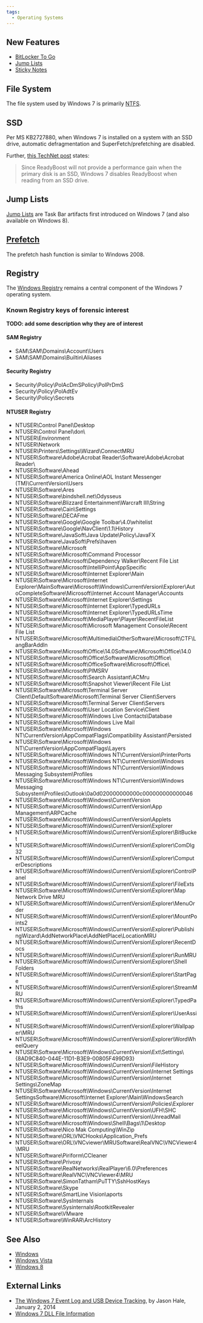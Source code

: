 ```yaml
---
tags:
  - Operating Systems
---
```

## New Features

- [BitLocker To Go](bitlocker_disk_encryption.md)
- [Jump Lists](jump_lists.md)
- [Sticky Notes](sticky_notes.md)

## File System

The file system used by Windows 7 is primarily [NTFS](ntfs.md).

## SSD

Per MS KB2727880, when Windows 7 is installed on a system with an SSD drive,
automatic defragmentation and SuperFetch/prefetching are disabled.

Further, [this TechNet
post](https://learn.microsoft.com/en-us/previous-versions/technet-magazine/ff356869(v=msdn.10)?redirectedfrom=MSDN) states:

> Since ReadyBoost will not provide a performance gain when the primary
> disk is an SSD, Windows 7 disables ReadyBoost when reading from an SSD
> drive.

## Jump Lists

[Jump Lists](jump_lists.md) are Task Bar artifacts first
introduced on Windows 7 (and also available on Windows 8).

## [Prefetch](prefetch.md)

The prefetch hash function is similar to Windows 2008.

## Registry

The [Windows Registry](windows_registry.md) remains a central
component of the Windows 7 operating system.

### Known Registry keys of forensic interest

<b>TODO: add some description why they are of interest</b>

#### SAM Registry

- SAM\SAM\Domains\Account\Users
- SAM\SAM\Domains\Builtin\Aliases

#### Security Registry

- Security\Policy\PolAcDmSPolicy\PolPrDmS
- Security\Policy\PolAdtEv
- Security\Policy\Secrets

#### NTUSER Registry

- NTUSER\Control Panel\Desktop
- NTUSER\Control Panel\don\\
- NTUSER\Environment
- NTUSER\Network
- NTUSER\Printers\Settings\Wizard\ConnectMRU
- NTUSER\Software\Adobe\Acrobat Reader\Software\Adobe\Acrobat Reader\\
- NTUSER\Software\Ahead
- NTUSER\Software\America Online\AOL Instant Messenger
  (TM)\CurrentVersion\Users
- NTUSER\Software\Ares
- NTUSER\Software\bindshell.net\Odysseus
- NTUSER\Software\Blizzard Entertainment\Warcraft III\String
- NTUSER\Software\Cain\Settings
- NTUSER\Software\DECAFme
- NTUSER\Software\Google\Google Toolbar\4.0\whitelist
- NTUSER\Software\Google\NavClient\1.1\History
- NTUSER\Software\JavaSoft\Java Update\Policy\JavaFX
- NTUSER\Software\JavaSoft\Prefs\haven
- NTUSER\Software\Microsoft
- NTUSER\Software\Microsoft\Command Processor
- NTUSER\Software\Microsoft\Dependency Walker\Recent File List
- NTUSER\Software\Microsoft\IntelliPoint\AppSpecific
- NTUSER\Software\Microsoft\Internet Explorer\Main
- NTUSER\Software\Microsoft\Internet
  Explorer\MainSoftware\Microsoft\Windows\CurrentVersion\Explorer\AutoCompleteSoftware\Microsoft\Internet
  Account Manager\Accounts
- NTUSER\Software\Microsoft\Internet Explorer\Settings
- NTUSER\Software\Microsoft\Internet Explorer\TypedURLs
- NTUSER\Software\Microsoft\Internet Explorer\TypedURLsTime
- NTUSER\Software\Microsoft\MediaPlayer\Player\RecentFileList
- NTUSER\Software\Microsoft\Microsoft Management Console\Recent File
  List
- NTUSER\Software\Microsoft\Multimedia\OtherSoftware\Microsoft\CTF\LangBarAddIn
- NTUSER\Software\Microsoft\Office\14.0Software\Microsoft\Office\14.0
- NTUSER\Software\Microsoft\Office\Software\Microsoft\Office\\
- NTUSER\Software\Microsoft\OfficeSoftware\Microsoft\Office\\
- NTUSER\Software\Microsoft\PIMSRV
- NTUSER\Software\Microsoft\Search Assistant\ACMru
- NTUSER\Software\Microsoft\Snapshot Viewer\Recent File List
- NTUSER\Software\Microsoft\Terminal Server
  Client\DefaultSoftware\Microsoft\Terminal Server Client\Servers
- NTUSER\Software\Microsoft\Terminal Server Client\Servers
- NTUSER\Software\Microsoft\User Location Service\Client
- NTUSER\Software\Microsoft\Windows Live Contacts\Database
- NTUSER\Software\Microsoft\Windows Live Mail
- NTUSER\Software\Microsoft\Windows
  NT\CurrentVersion\AppCompatFlags\Compatibility Assistant\Persisted
- NTUSER\Software\Microsoft\Windows
  NT\CurrentVersion\AppCompatFlags\Layers
- NTUSER\Software\Microsoft\Windows NT\CurrentVersion\PrinterPorts
- NTUSER\Software\Microsoft\Windows NT\CurrentVersion\Windows
- NTUSER\Software\Microsoft\Windows NT\CurrentVersion\Windows Messaging
  Subsystem\Profiles
- NTUSER\Software\Microsoft\Windows NT\CurrentVersion\Windows Messaging
  Subsystem\Profiles\Outlook\0a0d020000000000c000000000000046
- NTUSER\Software\Microsoft\Windows\CurrentVersion
- NTUSER\Software\Microsoft\Windows\CurrentVersion\App
  Management\ARPCache
- NTUSER\Software\Microsoft\Windows\CurrentVersion\Applets
- NTUSER\Software\Microsoft\Windows\CurrentVersion\Explorer
- NTUSER\Software\Microsoft\Windows\CurrentVersion\Explorer\BitBucket
- NTUSER\Software\Microsoft\Windows\CurrentVersion\Explorer\ComDlg32
- NTUSER\Software\Microsoft\Windows\CurrentVersion\Explorer\ComputerDescriptions
- NTUSER\Software\Microsoft\Windows\CurrentVersion\Explorer\ControlPanel
- NTUSER\Software\Microsoft\Windows\CurrentVersion\Explorer\FileExts
- NTUSER\Software\Microsoft\Windows\CurrentVersion\Explorer\Map Network
  Drive MRU
- NTUSER\Software\Microsoft\Windows\CurrentVersion\Explorer\MenuOrder
- NTUSER\Software\Microsoft\Windows\CurrentVersion\Explorer\MountPoints2
- NTUSER\Software\Microsoft\Windows\CurrentVersion\Explorer\PublishingWizard\AddNetworkPlace\AddNetPlace\LocationMRU
- NTUSER\Software\Microsoft\Windows\CurrentVersion\Explorer\RecentDocs
- NTUSER\Software\Microsoft\Windows\CurrentVersion\Explorer\RunMRU
- NTUSER\Software\Microsoft\Windows\CurrentVersion\Explorer\Shell
  Folders
- NTUSER\Software\Microsoft\Windows\CurrentVersion\Explorer\StartPage
- NTUSER\Software\Microsoft\Windows\CurrentVersion\Explorer\StreamMRU
- NTUSER\Software\Microsoft\Windows\CurrentVersion\Explorer\TypedPaths
- NTUSER\Software\Microsoft\Windows\CurrentVersion\Explorer\UserAssist
- NTUSER\Software\Microsoft\Windows\CurrentVersion\Explorer\Wallpaper\MRU
- NTUSER\Software\Microsoft\Windows\CurrentVersion\Explorer\WordWheelQuery
- NTUSER\Software\Microsoft\Windows\CurrentVersion\Ext\Settings\\{8AD9C840-044E-11D1-B3E9-00805F499D93}
- NTUSER\Software\Microsoft\Windows\CurrentVersion\FileHistory
- NTUSER\Software\Microsoft\Windows\CurrentVersion\Internet Settings
- NTUSER\Software\Microsoft\Windows\CurrentVersion\Internet
  Settings\ZoneMap
- NTUSER\Software\Microsoft\Windows\CurrentVersion\Internet
  SettingsSoftware\Microsoft\Internet Explorer\Main\WindowsSearch
- NTUSER\Software\Microsoft\Windows\CurrentVersion\Policies\Explorer
- NTUSER\Software\Microsoft\Windows\CurrentVersion\UFH\SHC
- NTUSER\Software\Microsoft\Windows\CurrentVersion\UnreadMail
- NTUSER\Software\Microsoft\Windows\Shell\Bags\1\Desktop
- NTUSER\Software\Nico Mak Computing\WinZip
- NTUSER\Software\ORL\VNCHooks\Application_Prefs
- NTUSER\Software\ORL\VNCviewer\MRUSoftware\RealVNC\VNCViewer4\MRU
- NTUSER\Software\Piriform\CCleaner
- NTUSER\Software\Privoxy
- NTUSER\Software\RealNetworks\RealPlayer\6.0\Preferences
- NTUSER\Software\RealVNC\VNCViewer4\MRU
- NTUSER\Software\SimonTatham\PuTTY\SshHostKeys
- NTUSER\Software\Skype
- NTUSER\Software\SmartLine Vision\aports
- NTUSER\Software\SysInternals
- NTUSER\Software\Sysinternals\RootkitRevealer
- NTUSER\Software\VMware
- NTUSER\Software\WinRAR\ArcHistory

## See Also

- [Windows](windows.md)
- [Windows Vista](windows_vista.md)
- [Windows 8](windows_8.md)

## External Links

- [The Windows 7 Event Log and USB Device Tracking](https://dfstream.blogspot.com/2014/01/the-windows-7-event-log-and-usb-device.html),
  by Jason Hale, January 2, 2014
- [Windows 7 DLL File Information](http://www.win7dll.info/)
